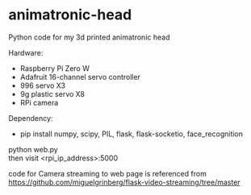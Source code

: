 # animatronic-head

Python code for my 3d printed animatronic head

Hardware:
* Raspberry Pi Zero W
* Adafruit 16-channel servo controller
* 996 servo X3
* 9g plastic servo X8
* RPi camera

Dependency:
* pip install numpy, scipy, PIL, flask, flask-socketio, face_recognition

python web.py<br>
then visit <rpi_ip_address>:5000

code for Camera streaming to web page is referenced from https://github.com/miguelgrinberg/flask-video-streaming/tree/master
